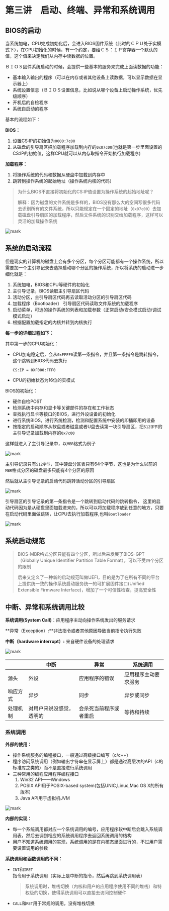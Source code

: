 # 第三讲　启动、终端、异常和系统调用

## BIOS的启动

当系统加电，CPU完成初始化后，会进入BIOS固件系统（此时的ＣＰＵ处于实模式下），在CPU初始化的时候，有一个约定，要给ＣＳ：ＩＰ寄存器一个默认的值，这个值来决定我们从内存中读数据的位置。

ＢＩＯＳ固件系统启动的时候，会提供一些基本的服务来完成上面读数据的功能：

* 基本输入输出的程序（可以在内存或者其他设备上读数据，可以显示数据在显示器上）
* 系统设置信息（ＢＩＯＳ设置信息，比如说从哪个设备上启动操作系统，优先级顺序）
* 开机后的自检程序
* 系统自启动的程序


基本的流程如下：

**BIOS：**

1. 设置CS:IP的初始值为`0000:7c00`
2. 从磁盘的引导扇区把加载程序加载到内存的`0x07c00`(也就是第一步里面设置的CS:IP的初始值，这样CPU就可以从内存取指令开始执行加载程序)

**加载程序：**

1. 将操作系统的代码和数据从硬盘中加载到内存中
2. 跳转到操作系统的起始地址（操作系统内核的代码）

>为什么BIOS不直接将初始化的CS:IP值设置为操作系统的起始地址呢？
>
>
>
>解释：因为磁盘的文件系统是多样的，BIOS没有那么大的空间写很多代码去识别所有的文件系统，所以只能规定在一个固定的地址（`0x07c00`）去加载磁盘引导扇区的加载程序，然后文件系统的识别交给加载程序，这样可以灵活的加载操作系统

![mark](http://ogzrgstml.bkt.clouddn.com/blog/20161205/214851324.png)

## 系统的启动流程

但是现实的计算机的磁盘上会有多个分区，每个分区可能都有一个操作系统，所以需要加一个主引导记录去选择启动哪个分区的操作系统，所以将系统的启动进一步细化就是：

1. 系统加电，BIOS和CPU等硬件的初始化
2. 主引导记录，BIOS读取主引导扇区代码
3. 活动分区，主引导扇区代码再去读取活动分区的引导扇区代码
4. 加载程序（Bootloader） 引导扇区代码读取文件系统的加载程序
5. 启动菜单，可选的操作系统的列表和加载参数（正常启动/安全模式启动/调试模式启动）
6. 根据配置加载指定的内核并转到内核执行

**每一步的详细过程如下：**

其中第一步的CPU初始化：

* CPU加电稳定后，会从`0xFFFF0`读第一条指令，并且第一条指令是跳转指令，这个跳转到BIOS代码去执行

  ```
  CS:IP = 0XF000:FFF0
  ```

* CPU的初始状态为16位的实模式

BIOS的初始化：

* 硬件自检POST
* 检测系统中内存和显卡等关键部件的存在和工作状态
* 查找执行显卡等接口的BIOS，进行外设设备的初始化
* 进行系统BIOS，进行系统检测，检测和配置系统中安装的即插即用的设备
* 按指定的启动顺序从软盘或者磁盘或者U盘去读第一块引导扇区，把`512字节`的主引导记录加载到内存的`0x7c00`

这样就进入了主引导记录中，以`MBR`格式为例子

![mark](http://ogzrgstml.bkt.clouddn.com/blog/20161205/221148960.png)

主引导记录只有`512字节`，其中硬盘分区表只有64个字节，这也是为什么以前的`MBR`格式分区的磁盘最多只能有4个分区的原因

然后就从主引导记录的启动代码跳转活动分区的引导扇区

![mark](http://ogzrgstml.bkt.clouddn.com/blog/20161205/221501835.png)

引导扇区的引导记录的第一条指令是一个跳转到启动代码的跳转指令， 这里的启动代码因为是从硬盘里面加载进来的，所以可以将加载程序放到任意的地方，只要在启动代码里面做跳转，让CPU去执行加载程序,也叫`Bootloader`

![mark](http://ogzrgstml.bkt.clouddn.com/blog/20161205/222028628.png)

## 系统启动规范

> BIOS-MBR格式分区只能有四个分区，所以后来发展了BIOS-GPT（Globally Unique Identifier Partition Table Format），可以不受四个分区的限制
>
> 后来又定义了一种新的启动规范叫做UEFI，目的是为了在所有不同的平台上提供统一致的操作系统启动服务统一的可扩展固件接口(Unified Extensible Firmware Interface)，增加了一个可信性检查，提高安全性

## 中断、异常和系统调用比较

**系统调用(System Call)**：应用程序主动向操作系统发出的服务请求

**异常（Exception）:**非法指令或者其他原因导致当前指令执行失败

**中断（hardware interrupt）:** 来自硬件设备的处理请求

![mark](http://ogzrgstml.bkt.clouddn.com/blog/20161205/224505431.png)

|      | 中断           | 异常          | 系统调用       |
| ---- | ------------ | ----------- | ---------- |
| 源头   | 外设           | 应用程序的错误     | 应用程序主动要求服务 |
| 响应方式 | 异步           | 同步          | 异步或同步      |
| 处理机制 | 对用户来说没感觉，透明的 | 会杀死当前程序或者重启 | 等待和持续      |

### 系统调用

**外部的使用：**

* 操作系统服务的编程接口，一般通过高级接口编写（c/c++）
* 程序访问系统调用（例如输出字符串在显示屏上）都是通过高层次的API（c的标准库之类的）而不是直接进行系统调用
* 三种常用的编程应用程序编程接口
  1. Win32 API——Windows
  2. POSIX API用于POSIX-based system(包括UNIC,Linuc,Mac OS X的所有版本)
  3. Java API用于虚拟机JVM

![mark](http://ogzrgstml.bkt.clouddn.com/blog/20161206/164805215.png)

**内部的实现：**

*  每一个系统调用都对应一个系统调用的编号，应用程序软中断后会跳入系统调用表，然后去调到相应的系统调用程序去返回系统调用的结构
*  用户不知道系统调用的实现，系统调用的是在内核态里面进行的，不过用户需要设置调用的参数

**系统调用和函数调用的不同：**

* `INT`和`IRET`指令用于系统调用（实际上是中断的指令，然后再跳到系统调用表）

  > 系统调用时，堆栈切换（内核和用户的应用程序使用不同的堆栈）和特权级的切换，使得系统调用可以直接去访问控制硬件

* `CALL`和`RET`用于常规的调用，没有堆栈切换



